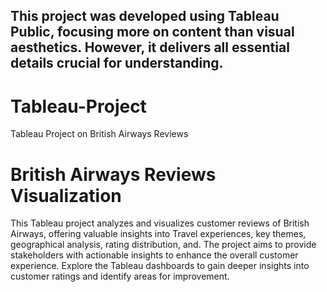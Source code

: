 
## This project was developed using Tableau Public, focusing more on content than visual aesthetics. However, it delivers all essential details crucial for understanding.

# Tableau-Project
Tableau Project on British Airways Reviews

# British Airways Reviews Visualization
This Tableau project analyzes and visualizes customer reviews of British Airways, offering valuable insights into Travel experiences, key themes, geographical analysis, rating distribution, and. The project aims to provide stakeholders with actionable insights to enhance the overall customer experience. Explore the Tableau dashboards to gain deeper insights into customer ratings and identify areas for improvement.
